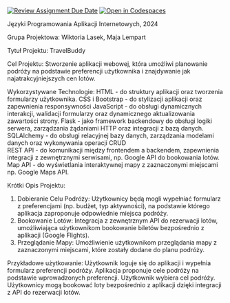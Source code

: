 [![Review Assignment Due Date](https://classroom.github.com/assets/deadline-readme-button-24ddc0f5d75046c5622901739e7c5dd533143b0c8e959d652212380cedb1ea36.svg)](https://classroom.github.com/a/jsTzsySB)
[![Open in Codespaces](https://classroom.github.com/assets/launch-codespace-7f7980b617ed060a017424585567c406b6ee15c891e84e1186181d67ecf80aa0.svg)](https://classroom.github.com/open-in-codespaces?assignment_repo_id=15146409)


Języki Programowania Aplikacji Internetowych, 2024 

Grupa Projektowa: Wiktoria Lasek, Maja Lempart 

Tytuł Projektu: TravelBuddy  

Cel Projektu: Stworzenie aplikacji webowej, która umożliwi planowanie podróży na podstawie preferencji użytkownika i znajdywanie jak najatrakcyjniejszych cen lotów.  

Wykorzystywane Technologie:
    HTML - do struktury aplikacji oraz tworzenia formularzy użytkownika. 
    CSS i Bootstrap - do stylizacji aplikacji oraz zapewnienia responsywności 
    JavaScript - do obsługi dynamicznych interakcji, walidacji formularzy oraz dynamicznego aktualizowania zawartości strony. 
    Flask - jako framework backendowy do obsługi logiki serwera, zarządzania żądaniami HTTP oraz integracji z bazą danych. 
    SQLAlchemy - do obsługi relacyjnej bazy danych, zarządzania modelami danych oraz wykonywania operacji CRUD  
    REST API - do komunikacji między frontendem a backendem, zapewnienia integracji z zewnętrznymi serwisami, np. Google API do bookowania lotów. 
    Map API - do wyświetlania interaktywnej mapy z zaznaczonymi miejscami np. Google Maps API. 

Krótki Opis Projektu:
1. Dobieranie Celu Podróży: Użytkownicy będą mogli wypełniać formularz z preferencjami (np. budżet, typ aktywności), na podstawie którego aplikacja zaproponuje odpowiednie miejsca podróży. 
2. Bookowanie Lotów: Integracja z zewnętrznym API do rezerwacji lotów, umożliwiająca użytkownikom bookowanie biletów bezpośrednio z aplikacji (Google Flights). 
3. Przeglądanie Mapy: Umożliwienie użytkownikom przeglądania mapy z zaznaczonymi miejscami, które zostały dodane do planu podróży. 

Przykładowe użytkowanie:
    Użytkownik loguje się do aplikacji i wypełnia formularz preferencji podróży. 
    Aplikacja proponuje cele podróży na podstawie wprowadzonych preferencji. 
    Użytkownik wybiera cel podróży.
    Użytkownicy mogą bookować loty bezpośrednio z aplikacji dzięki integracji z API do rezerwacji lotów. 
